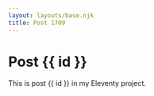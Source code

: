 ```yaml
---
layout: layouts/base.njk
title: Post 1709
---
```


# Post {{ id }}

This is post {{ id }} in my Eleventy project.
